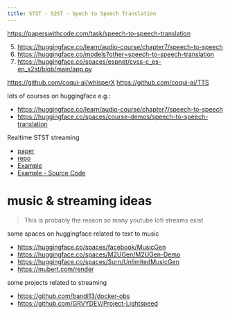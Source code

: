 ```yaml
---
title: STST - S2ST - Spech to Speech Translation
---
```


https://paperswithcode.com/task/speech-to-speech-translation

5. https://huggingface.co/learn/audio-course/chapter7/speech-to-speech
6. https://huggingface.co/models?other=speech-to-speech-translation
7. https://huggingface.co/spaces/espnet/cvss-c_es-en_s2st/blob/main/app.py


https://github.com/coqui-ai/whisperX
https://github.com/coqui-ai/TTS

lots of courses on huggingface e.g.:
- https://huggingface.co/learn/audio-course/chapter7/speech-to-speech
- https://huggingface.co/spaces/course-demos/speech-to-speech-translation



Realtime STST streaming
- [paper](https://paperswithcode.com/paper/seamless-multilingual-expressive-and)
- [repo](https://github.com/facebookresearch/seamless_communication)
- [Example](https://huggingface.co/spaces/facebook/seamless-streaming)
- [Example - Source Code](https://huggingface.co/spaces/facebook/seamless-streaming/tree/main)



# music & streaming ideas

> This is probably the reason so many youtube lofi streams exist

some spaces on huggingface related to text to music

- https://huggingface.co/spaces/facebook/MusicGen
- https://huggingface.co/spaces/M2UGen/M2UGen-Demo
- https://huggingface.co/spaces/Surn/UnlimitedMusicGen
- https://mubert.com/render

some projects related to streaming

- https://github.com/bandi13/docker-obs
- https://github.com/GRVYDEV/Project-Lightspeed